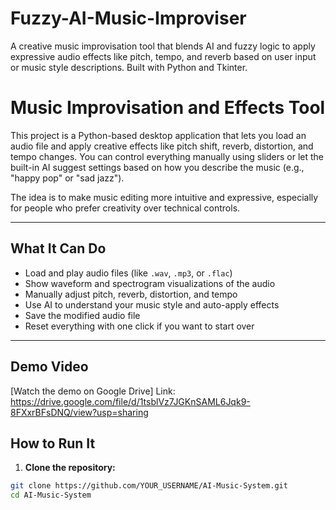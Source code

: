 # Fuzzy-AI-Music-Improviser
A creative music improvisation tool that blends AI and fuzzy logic to apply expressive audio effects like pitch, tempo, and reverb based on user input or music style descriptions. Built with Python and Tkinter.
#  Music Improvisation and Effects Tool

This project is a Python-based desktop application that lets you load an audio file and apply creative effects like pitch shift, reverb, distortion, and tempo changes. You can control everything manually using sliders or let the built-in AI suggest settings based on how you describe the music (e.g., "happy pop" or "sad jazz").

The idea is to make music editing more intuitive and expressive, especially for people who prefer creativity over technical controls.

---

##  What It Can Do

- Load and play audio files (like `.wav`, `.mp3`, or `.flac`)
- Show waveform and spectrogram visualizations of the audio
- Manually adjust pitch, reverb, distortion, and tempo
- Use AI to understand your music style and auto-apply effects
- Save the modified audio file
- Reset everything with one click if you want to start over

---

## Demo Video 
[Watch the demo on Google Drive]
Link: https://drive.google.com/file/d/1tsblVz7JGKnSAML6Jqk9-8FXxrBFsDNQ/view?usp=sharing

##  How to Run It

1. **Clone the repository:**
```bash
git clone https://github.com/YOUR_USERNAME/AI-Music-System.git
cd AI-Music-System


